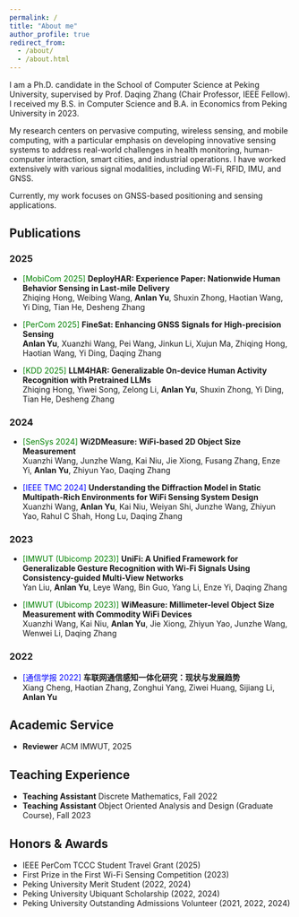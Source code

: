 ```yaml
---
permalink: /
title: "About me"
author_profile: true
redirect_from: 
  - /about/
  - /about.html
---
```


I am a Ph.D. candidate in the School of Computer Science at Peking University, supervised by Prof. Daqing Zhang (Chair Professor, IEEE Fellow). I received my B.S. in Computer Science and B.A. in Economics from Peking University in 2023.

My research centers on pervasive computing, wireless sensing, and mobile computing, with a particular emphasis on developing innovative sensing systems to address real-world challenges in health monitoring, human-computer interaction, smart cities, and industrial operations. I have worked extensively with various signal modalities, including Wi-Fi, RFID, IMU, and GNSS. 

Currently, my work focuses on GNSS-based positioning and sensing applications.

## Publications

### 2025
- <span style="color:green">[MobiCom 2025]</span> **DeployHAR: Experience Paper: Nationwide Human Behavior Sensing in Last-mile Delivery**  
  Zhiqing Hong, Weibing Wang, **Anlan Yu**, Shuxin Zhong, Haotian Wang, Yi Ding, Tian He, Desheng Zhang  

- <span style="color:green">[PerCom 2025]</span> **FineSat: Enhancing GNSS Signals for High-precision Sensing**  
  **Anlan Yu**, Xuanzhi Wang, Pei Wang, Jinkun Li, Xujun Ma, Zhiqing Hong, Haotian Wang, Yi Ding, Daqing Zhang  

- <span style="color:green">[KDD 2025]</span> **LLM4HAR: Generalizable On-device Human Activity Recognition with Pretrained LLMs**  
  Zhiqing Hong, Yiwei Song, Zelong Li, **Anlan Yu**, Shuxin Zhong, Yi Ding, Tian He, Desheng Zhang  

### 2024
- <span style="color:green">[SenSys 2024]</span> **Wi2DMeasure: WiFi-based 2D Object Size Measurement**  
  Xuanzhi Wang, Junzhe Wang, Kai Niu, Jie Xiong, Fusang Zhang, Enze Yi, **Anlan Yu**, Zhiyun Yao, Daqing Zhang  

- <span style="color:blue">[IEEE TMC 2024]</span> **Understanding the Diffraction Model in Static Multipath-Rich Environments for WiFi Sensing System Design**  
  Xuanzhi Wang, **Anlan Yu**, Kai Niu, Weiyan Shi, Junzhe Wang, Zhiyun Yao, Rahul C Shah, Hong Lu, Daqing Zhang  

### 2023
- <span style="color:green">[IMWUT (Ubicomp 2023)]</span> **UniFi: A Unified Framework for Generalizable Gesture Recognition with Wi-Fi Signals Using Consistency-guided Multi-View Networks**  
  Yan Liu, **Anlan Yu**, Leye Wang, Bin Guo, Yang Li, Enze Yi, Daqing Zhang  

- <span style="color:green">[IMWUT (Ubicomp 2023)]</span> **WiMeasure: Millimeter-level Object Size Measurement with Commodity WiFi Devices**  
  Xuanzhi Wang, Kai Niu, **Anlan Yu**, Jie Xiong, Zhiyun Yao, Junzhe Wang, Wenwei Li, Daqing Zhang  

### 2022
- <span style="color:blue">[通信学报 2022]</span> **车联网通信感知一体化研究：现状与发展趋势**  
  Xiang Cheng, Haotian Zhang, Zonghui Yang, Ziwei Huang, Sijiang Li, **Anlan Yu**  

## Academic Service
- **Reviewer** ACM IMWUT, 2025

## Teaching Experience

- **Teaching Assistant** Discrete Mathematics, Fall 2022
- **Teaching Assistant** Object Oriented Analysis and Design (Graduate Course), Fall 2023

## Honors & Awards
- IEEE PerCom TCCC Student Travel Grant (2025)
- First Prize in the First Wi-Fi Sensing Competition (2023)
- Peking University Merit Student (2022, 2024)  
- Peking University Ubiquant Scholarship (2022, 2024)  
- Peking University Outstanding Admissions Volunteer (2021, 2022, 2024)  
